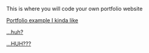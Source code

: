 This is where you will code your own portfolio website

[Portfolio example I kinda like](https://benscott.dev)

[...huh?](https://dustinbrett.com)

[...HUH???](https://www.sector32.net)